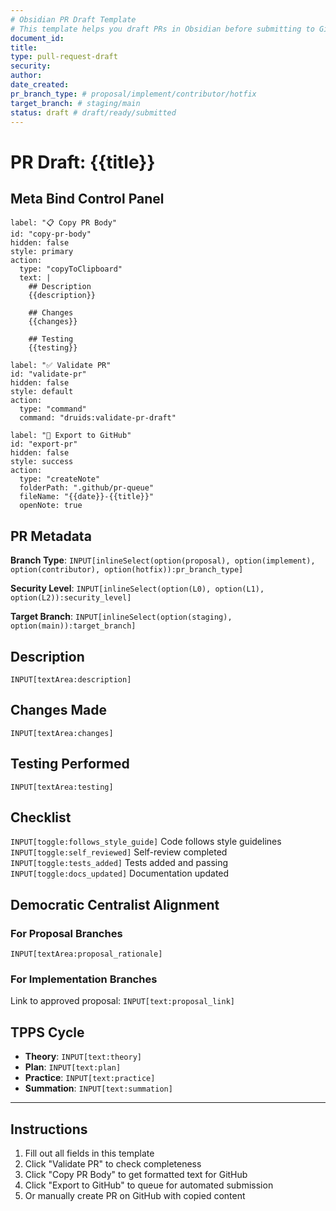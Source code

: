 ```yaml
---
# Obsidian PR Draft Template
# This template helps you draft PRs in Obsidian before submitting to GitHub
document_id: 
title: 
type: pull-request-draft
security: 
author: 
date_created: 
pr_branch_type: # proposal/implement/contributor/hotfix
target_branch: # staging/main
status: draft # draft/ready/submitted
---
```


# PR Draft: {{title}}

## Meta Bind Control Panel

```meta-bind-button
label: "📋 Copy PR Body"
id: "copy-pr-body"
hidden: false
style: primary
action:
  type: "copyToClipboard"
  text: |
    ## Description
    {{description}}
    
    ## Changes
    {{changes}}
    
    ## Testing
    {{testing}}
```

```meta-bind-button
label: "✅ Validate PR"
id: "validate-pr"
hidden: false
style: default
action:
  type: "command"
  command: "druids:validate-pr-draft"
```

```meta-bind-button
label: "🚀 Export to GitHub"
id: "export-pr"
hidden: false  
style: success
action:
  type: "createNote"
  folderPath: ".github/pr-queue"
  fileName: "{{date}}-{{title}}"
  openNote: true
```

## PR Metadata

**Branch Type**: `INPUT[inlineSelect(option(proposal), option(implement), option(contributor), option(hotfix)):pr_branch_type]`

**Security Level**: `INPUT[inlineSelect(option(L0), option(L1), option(L2)):security_level]`

**Target Branch**: `INPUT[inlineSelect(option(staging), option(main)):target_branch]`

## Description
`INPUT[textArea:description]`

## Changes Made
`INPUT[textArea:changes]`

## Testing Performed
`INPUT[textArea:testing]`

## Checklist

`INPUT[toggle:follows_style_guide]` Code follows style guidelines
`INPUT[toggle:self_reviewed]` Self-review completed
`INPUT[toggle:tests_added]` Tests added and passing
`INPUT[toggle:docs_updated]` Documentation updated

## Democratic Centralist Alignment

### For Proposal Branches
`INPUT[textArea:proposal_rationale]`

### For Implementation Branches
Link to approved proposal: `INPUT[text:proposal_link]`

## TPPS Cycle
- **Theory**: `INPUT[text:theory]`
- **Plan**: `INPUT[text:plan]`
- **Practice**: `INPUT[text:practice]`
- **Summation**: `INPUT[text:summation]`

---

## Instructions

1. Fill out all fields in this template
2. Click "Validate PR" to check completeness
3. Click "Copy PR Body" to get formatted text for GitHub
4. Click "Export to GitHub" to queue for automated submission
5. Or manually create PR on GitHub with copied content